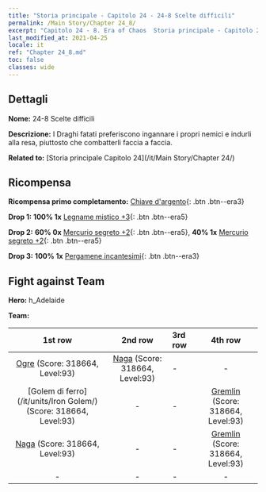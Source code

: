 ```yaml
---
title: "Storia principale - Capitolo 24 - 24-8 Scelte difficili"
permalink: /Main Story/Chapter 24_8/
excerpt: "Capitolo 24 - 8. Era of Chaos  Storia principale - Capitolo 24_8. 24-8 Scelte difficili"
last_modified_at: 2021-04-25
locale: it
ref: "Chapter 24_8.md"
toc: false
classes: wide
---
```


## Dettagli

 **Nome:** 24-8 Scelte difficili

 **Descrizione:** I Draghi fatati preferiscono ingannare i propri nemici e indurli alla resa, piuttosto che combatterli faccia a faccia.

 **Related to:** [Storia principale Capitolo 24](/it/Main Story/Chapter 24/)

## Ricompensa

 **Ricompensa primo completamento:** [Chiave d'argento](/ItemsIT/con_693/){: .btn .btn--era3}

 **Drop 1:** **100% 1x** [Legname mistico +3](/ItemsIT/mat_83/){: .btn .btn--era5}

 **Drop 2:** **60% 0x** [Mercurio segreto +2](/ItemsIT/mat_77/){: .btn .btn--era5}, **40% 1x** [Mercurio segreto +2](/ItemsIT/mat_77/){: .btn .btn--era5}

 **Drop 3:** **100% 1x** [Pergamene incantesimi](/ItemsIT/con_694/){: .btn .btn--era3}


## Fight against Team
 **Hero:** h_Adelaide

 **Team:**


  | 1st row | 2nd row | 3rd row | 4th row |
  |:----:|:----:|:----|:----:|
  | [Ogre](/it/units/Ogre/) (Score: 318664, Level:93)  | [Naga](/it/units/Naga/) (Score: 318664, Level:93)  | - | - |
  | [Golem di ferro](/it/units/Iron Golem/) (Score: 318664, Level:93)  | - | - | [Gremlin](/it/units/Gremlin/) (Score: 318664, Level:93)  |
  | [Naga](/it/units/Naga/) (Score: 318664, Level:93)  | - | - | [Gremlin](/it/units/Gremlin/) (Score: 318664, Level:93)  |
  | - | - | - | - |


